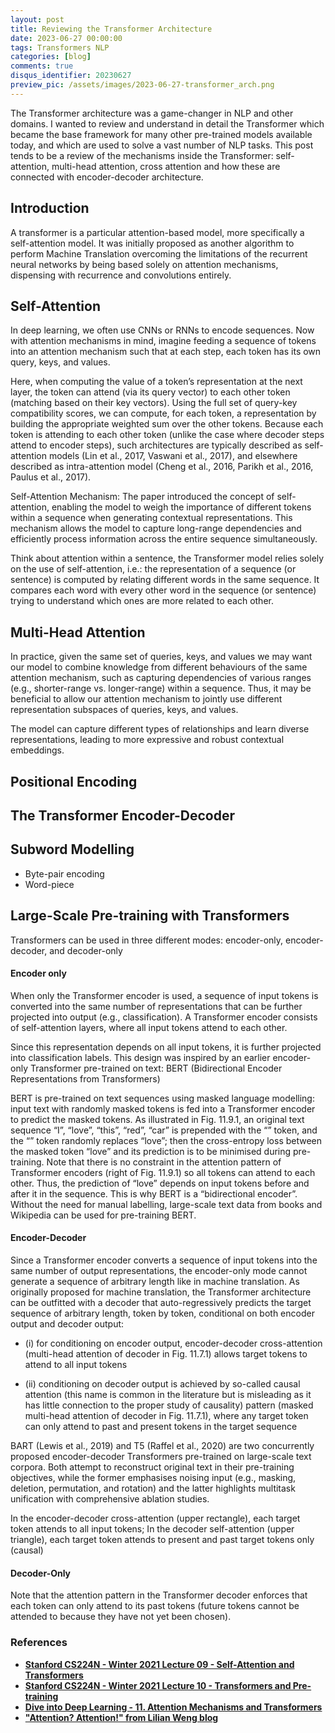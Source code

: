 ```yaml
---
layout: post
title: Reviewing the Transformer Architecture
date: 2023-06-27 00:00:00
tags: Transformers NLP
categories: [blog]
comments: true
disqus_identifier: 20230627
preview_pic: /assets/images/2023-06-27-transformer_arch.png
---
```


The Transformer architecture was a game-changer in NLP and other domains. I wanted to review and understand in detail the Transformer which became the base framework for many other pre-trained models available today, and which are used to solve a vast number of NLP tasks. This post tends to be a review of the mechanisms inside the Transformer: self-attention, multi-head attention, cross attention and how these are connected with encoder-decoder architecture.


## __Introduction__

A transformer is a particular attention-based model, more specifically a self-attention model. It was initially proposed as another algorithm to perform Machine Translation overcoming the limitations of the recurrent neural networks by being based solely on attention mechanisms, dispensing with recurrence and convolutions entirely.


<!--
- unrolled left-to-right, essentially one direction
- O(sequence length) steps for distant word pairs to interact means:
- The chef who .................. was 
- info of "chef" was gone through O(seq) many layers
- in between lengths there are other words/computations before "chef" and "was" that can interact
- hard to learn long-distance dependencies (because of gradient problems)
- lack of parallelizability: GPU can perform a bunch of independent computations at once!
- RNN hidden states can't be computed in full before past RNN hidden states have been computed
-->



## __Self-Attention__

<!-- verbatim -->

In deep learning, we often use CNNs or RNNs to encode sequences. Now with attention mechanisms in mind, imagine feeding a sequence of tokens into an attention mechanism such that at each step, each token has its own query, keys, and values. 

Here, when computing the value of a token’s representation at the next layer, the token can attend (via its query vector) to each other token (matching based on their key vectors). Using the full set of query-key compatibility scores, we can compute, for each token, a representation by building the appropriate weighted sum over the other tokens. Because each token is attending to each other token (unlike the case where decoder steps attend to encoder steps), such architectures are typically described as self-attention models (Lin et al., 2017, Vaswani et al., 2017), and elsewhere described as intra-attention model (Cheng et al., 2016, Parikh et al., 2016, Paulus et al., 2017). 

Self-Attention Mechanism: The paper introduced the concept of self-attention, enabling the model to weigh the importance of different tokens within a sequence when generating contextual representations. This mechanism allows the model to capture long-range dependencies and efficiently process information across the entire sequence simultaneously.


Think about attention within a sentence, the Transformer model relies solely on the use of self-attention, i.e.: the representation of a sequence (or sentence) is computed by relating different words in the same sequence. It compares each word with every other word in the sequence (or sentence) trying to understand which ones are more related to each other.



<!-- 

### first step
We create three vectors from each of the encoder’s input vectors (i.e., the embedding of each word): a Query vector, a Key vector, and a Value vector. These vectors are generated by multiplying the embedding vector of a word by three matrices.

__TODO__: where do the matrices come from, randomly initialized? and tuned during learning?
that we trained during the training process.

verbatim
Notice that these new vectors are smaller in dimension than the embedding vector. Their dimensionality is 64, while the embedding and encoder input/output vectors have a dimensionality of 512. They don’t HAVE to be smaller, this is an architecture choice to make the computation of multiheaded attention (mostly) constant.


### second step
verbatim
The second step in calculating self-attention is to calculate a score. Say we’re calculating the self-attention for the first word in this example, “Thinking”. We need to score each word of the input sentence against this word. The score determines how much focus to place on other parts of the input sentence as we encode a word at a certain position.

The score is calculated by taking the dot product of the query vector with the key vector of the respective word we’re scoring. So if we’re processing the self-attention for the word in position #1, the first score would be the dot product of q1 and k1. The second score would be the dot product of q1 and k2.


### third step and fourth
The third and fourth steps are to divide the scores by 8 (the square root of the dimension of the key vectors used in the paper – 64. This leads to having more stable gradients. There could be other possible values here, but this is the default), then pass the result through a softmax operation. Softmax normalizes the scores so they’re all positive and add up to 1.


### fifth and sixth
The fifth step is to multiply each value vector by the softmax score (in preparation to sum them up). The intuition here is to keep intact the values of the word(s) we want to focus on, and drown-out irrelevant words (by multiplying them by tiny numbers like 0.001, for example).

The sixth step is to sum up the weighted value vectors. This produces the output of the self-attention layer at this position (for the first word).


### Matrix Calculation of Self-Attention
see image: http://jalammar.github.io/illustrated-transformer/



https://d2l.ai/chapter_attention-mechanisms-and-transformers/queries-keys-values.html
We call our particular attention "Scaled Dot-Product Attention" (Figure 2). The input consists of queries and keys of dimension dk, and values of dimension dv. 
We compute the dot products of the query with all keys, divide each by sqrt(d_{k}), and apply a softmax function to obtain the weights on the values



- the number of unparallelizabe operations does not increase with a sequence length
- max interaction distance: O(1), all words interact at every layer

- everything is looking within itself
- queries, keys, values
- q is a vector
- keys also a vector
- values also a vector
- all in the same dimension
- q, k, v are drawn from the same source of information
- dot product self-attention operations (See details)
	- compute key-query affinities
	- compute attention weights from affinities
	- ....


Self-Attention as an NLP building block:
========================================
	- doesn't have an inherent notion of order
		- we need to have a sequence order
		- we need to encode the order of the sentence in our keys, queries and a values 
		- position representation vectors learned from scratch

	- no nonlinearities for deep learning, it's all just weighted averages
		- attention_within_a_sentence_4 (image)
		- apply the same feedforward network to each self-attention output
	
	- don't look at the future
		- mask the future in self-attention
		- attention_within_a_sentence_5 (image)
		

	- Are matrices K, Q, V parameters to be learned?

-->

## __Multi-Head Attention__


<!-- verbatim  -->

In practice, given the same set of queries, keys, and values we may want our model to combine knowledge from different behaviours of the same attention mechanism, such as capturing dependencies of various ranges (e.g., shorter-range vs. longer-range) within a sequence. Thus, it may be beneficial to allow our attention mechanism to jointly use different representation subspaces of queries, keys, and values.

The model can capture different types of relationships and learn diverse representations, leading to more expressive and robust contextual embeddings.


<!--
Learnable parameters: weigh matrices for q, k, v

The multi-head attention output is another linear transformation via learnable parameters

see: https://d2l.ai/chapter_attention-mechanisms-and-transformers/multihead-attention.html
-->



## __Positional Encoding__




## __The Transformer Encoder-Decoder__

<!-- 

	- Encoder, Decoder Blocks
	- attention_within_a_sentence_6
	- How do we get the k, q, and v vectors from a single word embedding?
	- Multi-headed attention: attend multiple places in a single layer
	- Tricks to improve training
		- Residual connections
		- Layer normalization
		- Scaling the dot product
		- all these above help improve the training process

	- Key, Query, Value attention
		- self-attention is when keys, queries and values come from the same source, the transformer does this in a particular way
		- attention_within_a_sentence_7
		- attention_within_a_sentence_8

	- Multi-headed attention
		- attention_within_a_sentence_9
		- attention_within_a_sentence_10

	- Residual Connections
	- Layer Normalization (help models train faster)
	- Scaled dot-product attention

	- Transformer Encoder Block: 
		attention_within_a_sentence_11

	- Transformer Decoder Block:
		attention_within_a_sentence_12
		- attend only to the last encoder block
		- Masked Multi-head self-attention
		- Multi-Head Cross-Attention

	- Drawbacks
		- Quadratic computing in self-attention
		- Computing all pairs of interactions means our computation grows quadratically with seq. length
		- Quadratic computation as a function of sequence length
	- solutions:
		- map k, v, q to a small dimensional space before computing the dot product
		- replace all-pairs interactions with other interactions: (BigBird paper)
			- local windows
			- look at everything: average the whole sentence in a single vector
			- random interactions
		
-->









## __Subword Modelling__

- Byte-pair encoding
- Word-piece




## __Large-Scale Pre-training with Transformers__

Transformers can be used in three different modes: encoder-only, encoder-decoder, and decoder-only


#### __Encoder only__

<!-- verbatim -->
When only the Transformer encoder is used, a sequence of input tokens is converted into the same number of representations that can be further projected into output (e.g., classification). A Transformer encoder consists of self-attention layers, where all input tokens attend to each other.

Since this representation depends on all input tokens, it is further projected into classification labels. This design was inspired by an earlier encoder-only Transformer pre-trained on text: BERT (Bidirectional Encoder Representations from Transformers) 

BERT is pre-trained on text sequences using masked language modelling: input text with randomly masked tokens is fed into a Transformer encoder to predict the masked tokens. As illustrated in Fig. 11.9.1, an original text sequence “I”, “love”, “this”, “red”, “car” is prepended with the “<cls>” token, and the “<mask>” token randomly replaces “love”; then the cross-entropy loss between the masked token “love” and its prediction is to be minimised during pre-training. Note that there is no constraint in the attention pattern of Transformer encoders (right of Fig. 11.9.1) so all tokens can attend to each other. Thus, the prediction of “love” depends on input tokens before and after it in the sequence. This is why BERT is a “bidirectional encoder”. Without the need for manual labelling, large-scale text data from books and Wikipedia can be used for pre-training BERT.


#### __Encoder-Decoder__

<!-- verbatim -->
Since a Transformer encoder converts a sequence of input tokens into the same number of output representations, the encoder-only mode cannot generate a sequence of arbitrary length like in machine translation. As originally proposed for machine translation, the Transformer architecture can be outfitted with a decoder that auto-regressively predicts the target sequence of arbitrary length, token by token, conditional on both encoder output and decoder output: 

- (i) for conditioning on encoder output, encoder-decoder cross-attention (multi-head attention of decoder in Fig. 11.7.1) allows target tokens to attend to all input tokens

- (ii) conditioning on decoder output is achieved by so-called causal attention (this name is common in the literature but is misleading as it has little connection to the proper study of causality) pattern (masked multi-head attention of decoder in Fig. 11.7.1), where any target token can only attend to past and present tokens in the target sequence

BART (Lewis et al., 2019) and T5 (Raffel et al., 2020) are two concurrently proposed encoder-decoder Transformers pre-trained on large-scale text corpora. Both attempt to reconstruct original text in their pre-training objectives, while the former emphasises noising input (e.g., masking, deletion, permutation, and rotation) and the latter highlights multitask unification with comprehensive ablation studies.


In the encoder-decoder cross-attention (upper rectangle), each target token attends to all input tokens; In the decoder self-attention (upper triangle), each target token attends to present and past target tokens only (causal)


#### __Decoder-Only__

Note that the attention pattern in the Transformer decoder enforces that each token can only attend to its past tokens (future tokens cannot be attended to because they have not yet been chosen).


<!--
## __BERT: Pre-training of Deep Bidirectional Transformers for Language Understanding__

<!-- https://aclanthology.org/N19-1423.pdf -->


<!-- 
How is BERT different from the original transformer architecture?

(https://ai.stackexchange.com/questions/23221/how-is-bert-different-from-the-original-transformer-architecture)

The original transformer, proposed in the paper Attention is all you need (2017), is an encoder-decoder-based neural network that is mainly characterized by the use of the so-called attention (i.e. a mechanism that determines the importance of words to other words in a sentence or which words are more likely to come together) and the non-use of recurrent connections (or recurrent neural networks) to solve tasks that involve sequences (or sentences), even though RNN-based systems were becoming the standard practice to solve natural language processing (NLP) or understanding (NLU) tasks. Hence the name of the paper "Attention is all you need", i.e. you only need attention and you don't need recurrent connections to solve NLP tasks.	

Both the encoder-decoder architecture and the attention mechanism are not novel proposals. In fact, previous neural network architectures to solve many NLP tasks, such as machine translation, had already used these mechanisms (for example, take a look at this paper). The novelty of the transformer and this cited paper is that it shows that we can simply use attention to solve tasks that involve sequences (such as machine translation) and we do not need recurrent connections, which is an advantage, given that recurrent connections can hinder the parallelization of the training process.

The original transformed architecture is depicted in figure 1 of the cited paper. Both the encoder and decoder are composed of



What is BERT?

BERT stands for Bidirectional Encoder Representations from Transformers, so, as the name suggests, it is a way of learning representations of a language that uses a transformer, specifically, the encoder part of the transformer.

What is the difference between the transformer and BERT?

BERT is a language model, i.e. it represents the statistical relationships of the words in a language, i.e. which words are more likely to come after a given word or phrase. Hence the part Representations in its name, Bidirectional Encoder Representations from Transformers.


BERT can be trained in an unsupervised way for representation learning, and then we can fine-tune BERT on the so-called downstream tasks in a supervised fashion (i.e. transfer learning). There are pre-trained versions of BERT that can be already fine-tuned (e.g. this one) and used to solve your specific supervised learning task. You can play with this TensorFlow tutorial to use a pre-trained BERT model.


On the other hand, the original transformed was not originally conceived to be a language model, but to solve sequence transduction tasks (i.e. converting one sequence to another, such as machine translation) without recurrent connections (or convolutions) but only attention.


BERT is only an encoder, while the original transformer is composed of an encoder and decoder. Given that BERT uses an encoder that is very similar to the original encoder of the transformer, we can say that BERT is a transformer-based model. So, BERT does not use recurrent connections, but only attention and feed-forward layers. There are other transformed-based neural networks that use only the decoder part of the transformer, for example, the GPT model. -> https://s3-us-west-2.amazonaws.com/openai-assets/research-covers/language-unsupervised/language_understanding_paper.pdf



BERT uses different hyper-parameters than the ones used in Attention is all you need to achieve the best performance. For example, it uses 12 and 16 "attention heads" (please, read the transformer paper to know more about these "attention heads") rather than 8 (although in the original transformer paper the authors experimented with a different number of heads).

BERT also uses segment embeddings, while the original transformer only uses word embeddings and positional encodings.



When to use BERT and the transformer?
Although I never used them, I would say that you want to use BERT whenever you want to solve an NLP task in a supervised fashion, but your labeled training dataset is not big enough to achieve good performance. In that case, you start with a pre-trained BERT model, then fine-tune it with your small labeled dataset. You probably need to add specific layers to BERT to solve your task.

-->

### __References__

<!-- "BERT: Pre-training of Deep Bidirectional Transformers for Language Understanding": https://aclanthology.org/N19-1423.pdf -->

- __[Stanford CS224N - Winter 2021 Lecture 09 - Self-Attention and Transformers](https://www.youtube.com/watch?v=ptuGllU5SQQ)__
- __[Stanford CS224N - Winter 2021 Lecture 10 - Transformers and Pre-training](https://www.youtube.com/watch?v=j9AcEI98C0o)__
- __[Dive into Deep Learning - 11. Attention Mechanisms and Transformers](https://d2l.ai/chapter_attention-mechanisms-and-transformers/queries-keys-values.html)__
- __["Attention? Attention!" from Lilian Weng blog](https://lilianweng.github.io/posts/2018-06-24-attention/)__


